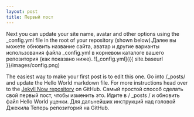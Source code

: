 ```yaml
---
layout: post
title: Первый пост 
---
```


Next you can update your site name, avatar and other options using the _config.yml file in the root of your repository (shown below).Далее вы можете обновить название сайта, аватар и другие варианты использования файла _config.yml в корневом каталоге вашего репозитория (как показано ниже).
![_config.yml]({{ site.baseurl }}/images/config.png)

The easiest way to make your first post is to edit this one. Go into /_posts/ and update the Hello World markdown file. For more instructions head over to the [Jekyll Now repository](https://github.com/barryclark/jekyll-now) on GitHub.
Самый простой способ сделать свой ​​первый пост, чтобы изменить это. Идите в / _posts / и обновить файл Hello World уценки. Для дальнейших инструкций над головой Джекила Теперь репозиторий на GitHub.
